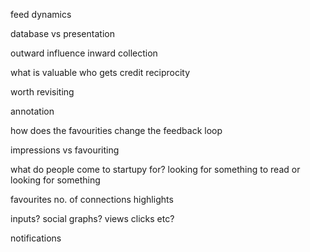 


feed dynamics

database vs presentation 

outward influence 
inward collection

what is valuable 
who gets credit
reciprocity

worth revisiting

annotation

how does the favourities change the feedback loop

impressions vs favouriting 

what do people come to startupy for?
looking for something to read
or looking for something

favourites
no. of connections
highlights

inputs? social graphs?
views clicks etc?

notifications 